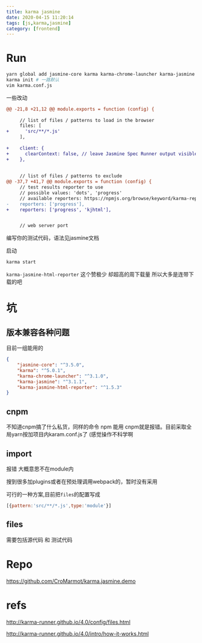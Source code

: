 ```yaml
---
title: karma jasmine
date: 2020-04-15 11:20:14
tags: [js,karma,jasmine]
category: [frontend]
---
```


# Run

```bash
yarn global add jasmine-core karma karma-chrome-launcher karma-jasmine karma-jasmine-html-reporter
karma init # 一路默认
vim karma.conf.js
```

一些改动

```diff
@@ -21,8 +21,12 @@ module.exports = function (config) {
 
     // list of files / patterns to load in the browser
     files: [
+      'src/**/*.js'
     ],
 
+    client: {
+      clearContext: false, // leave Jasmine Spec Runner output visible in browser
+    },
 
 
     // list of files / patterns to exclude
@@ -37,7 +41,7 @@ module.exports = function (config) {
     // test results reporter to use
     // possible values: 'dots', 'progress'
     // available reporters: https://npmjs.org/browse/keyword/karma-reporter
-    reporters: ['progress'],
+    reporters: ['progress', 'kjhtml'],


     // web server port
```

编写你的测试代码，语法见jasmine文档

启动

```bash
karma start
```

`karma-jasmine-html-reporter` 这个赞极少 却超高的周下载量 所以大多是连带下载的吧

# 坑

## 版本兼容各种问题

目前一组能用的

```json
{
    "jasmine-core": "^3.5.0",
    "karma": "^5.0.1",
    "karma-chrome-launcher": "^3.1.0",
    "karma-jasmine": "^3.1.1",
    "karma-jasmine-html-reporter": "^1.5.3"
}
```

## cnpm

不知道cnpm搞了什么私货，同样的命令 npm 能用 cnpm就是报错。目前采取全局yarn按加项目内karam.conf.js了 (感觉操作不科学啊

## import

报错 大概意思不在module内

搜到很多加plugins或者在预处理调用webpack的，暂时没有采用

可行的一种方案,目前把`files`的配置写成

```js
[{pattern:'src/**/*.js',type:'module'}]
```

## files

需要包括源代码 和 测试代码

# Repo

https://github.com/CroMarmot/karma.jasmine.demo

# refs

http://karma-runner.github.io/4.0/config/files.html

http://karma-runner.github.io/4.0/intro/how-it-works.html

